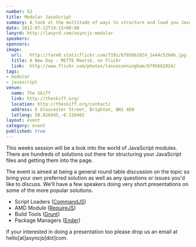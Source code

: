 ```yaml
---
number: 52
title: Modular JavaScript
summary: A look at the multitude of ways to structure and load you JavaScript.
date: 2012-07-12T19:15+00:00
lanyrd: http://lanyrd.com/asyncjs-modular
speakers:
sponsors:
image:
  url:   http://farm8.staticflickr.com/7191/6795662024_1e44c5204b.jpg
  title: A New Day - METTE Maersk, on Flickr
  link:  http://www.flickr.com/photos/lancecunningham/6795662024/
tags:
- modular
- javascript
venue:
  name: The Skiff
  link: http://theskiff.org/
  location: http://theskiff.org/contact/
  address: 6 Gloucester Street, Brighton, BN1 4EW
  latlong: 50.826945,-0.136401
layout: event
category: event
published: true
---
```


This weeks session will be a look into the world of JavaScript modules. There
are hundreds of solutions out there for structuring your JavaScript files and
getting them into the page.

The event is aimed at being a general round table discussion on the topic
so bring your own preferred solution as well as any questions or issues you'd
like to discuss. We'll have a few speakers doing very short presentations on
some of the more popular solutions.

- Script Loaders ([CommandJS][#cmd])
- AMD Module ([RequireJS][#rqr])
- Build Tools ([Grunt][#gnt])
- Package Managers ([Ender][#edr])

If your interested in doing a presentation too please drop us an email at
hello[at]asyncjs[dot]com.

[#cmd]: https://github.com/premasagar/cmd.js
[#rqr]: http://requirejs.org
[#gnt]: https://github.com/cowboy/grunt
[#edr]: http://ender.no.de

